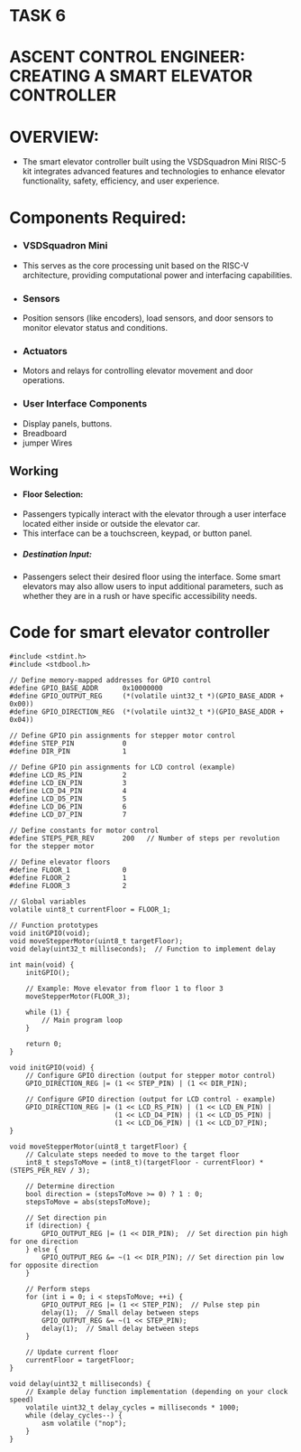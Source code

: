 # TASK 6
# ASCENT CONTROL ENGINEER: CREATING A SMART ELEVATOR CONTROLLER
# OVERVIEW:
- The smart elevator controller built using the VSDSquadron Mini RISC-5 kit integrates advanced features and technologies to enhance elevator functionality, safety, efficiency, and user experience.
# Components Required:
- ### VSDSquadron Mini ###
- This serves as the core processing unit based on the RISC-V architecture, providing computational power and interfacing capabilities.
- ### Sensors
-  Position sensors (like encoders), load sensors, and door sensors to monitor elevator status and conditions.
- ### Actuators
-  Motors and relays for controlling elevator movement and door operations.
- ### User Interface Components
-  Display panels, buttons.
-  Breadboard
-  jumper Wires
## Working
- #### Floor Selection:
-  Passengers typically interact with the elevator through a user interface located either inside or outside the elevator car.
- This interface can be a touchscreen, keypad, or button panel.
- ##### Destination Input:
- Passengers select their desired floor using the interface. Some smart elevators may also allow users to input additional parameters, such as whether they are in a rush or have specific accessibility needs.
# Code for smart elevator controller
```
#include <stdint.h>
#include <stdbool.h>

// Define memory-mapped addresses for GPIO control
#define GPIO_BASE_ADDR      0x10000000
#define GPIO_OUTPUT_REG     (*(volatile uint32_t *)(GPIO_BASE_ADDR + 0x00))
#define GPIO_DIRECTION_REG  (*(volatile uint32_t *)(GPIO_BASE_ADDR + 0x04))

// Define GPIO pin assignments for stepper motor control
#define STEP_PIN            0
#define DIR_PIN             1

// Define GPIO pin assignments for LCD control (example)
#define LCD_RS_PIN          2
#define LCD_EN_PIN          3
#define LCD_D4_PIN          4
#define LCD_D5_PIN          5
#define LCD_D6_PIN          6
#define LCD_D7_PIN          7

// Define constants for motor control
#define STEPS_PER_REV       200   // Number of steps per revolution for the stepper motor

// Define elevator floors
#define FLOOR_1             0
#define FLOOR_2             1
#define FLOOR_3             2

// Global variables
volatile uint8_t currentFloor = FLOOR_1;

// Function prototypes
void initGPIO(void);
void moveStepperMotor(uint8_t targetFloor);
void delay(uint32_t milliseconds);  // Function to implement delay

int main(void) {
    initGPIO();

    // Example: Move elevator from floor 1 to floor 3
    moveStepperMotor(FLOOR_3);

    while (1) {
        // Main program loop
    }

    return 0;
}

void initGPIO(void) {
    // Configure GPIO direction (output for stepper motor control)
    GPIO_DIRECTION_REG |= (1 << STEP_PIN) | (1 << DIR_PIN);

    // Configure GPIO direction (output for LCD control - example)
    GPIO_DIRECTION_REG |= (1 << LCD_RS_PIN) | (1 << LCD_EN_PIN) |
                          (1 << LCD_D4_PIN) | (1 << LCD_D5_PIN) |
                          (1 << LCD_D6_PIN) | (1 << LCD_D7_PIN);
}

void moveStepperMotor(uint8_t targetFloor) {
    // Calculate steps needed to move to the target floor
    int8_t stepsToMove = (int8_t)(targetFloor - currentFloor) * (STEPS_PER_REV / 3);

    // Determine direction
    bool direction = (stepsToMove >= 0) ? 1 : 0;
    stepsToMove = abs(stepsToMove);

    // Set direction pin
    if (direction) {
        GPIO_OUTPUT_REG |= (1 << DIR_PIN);  // Set direction pin high for one direction
    } else {
        GPIO_OUTPUT_REG &= ~(1 << DIR_PIN); // Set direction pin low for opposite direction
    }

    // Perform steps
    for (int i = 0; i < stepsToMove; ++i) {
        GPIO_OUTPUT_REG |= (1 << STEP_PIN);  // Pulse step pin
        delay(1);  // Small delay between steps
        GPIO_OUTPUT_REG &= ~(1 << STEP_PIN);
        delay(1);  // Small delay between steps
    }

    // Update current floor
    currentFloor = targetFloor;
}

void delay(uint32_t milliseconds) {
    // Example delay function implementation (depending on your clock speed)
    volatile uint32_t delay_cycles = milliseconds * 1000;
    while (delay_cycles--) {
        asm volatile ("nop");
    }
}
```


